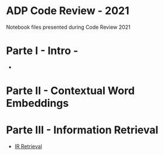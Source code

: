 # ADP Code Review - 2021
Notebook files presented during Code Review 2021


# Parte I - Intro - 
-

# Parte II - Contextual Word Embeddings

# Parte III - Information Retrieval
- [IR Retrieval](https://github.com/GuiliGomes/ir_demo)
